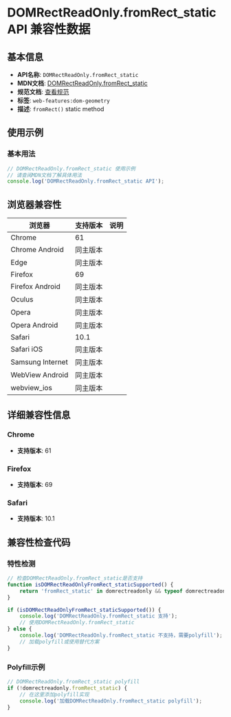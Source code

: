 # DOMRectReadOnly.fromRect_static API 兼容性数据

## 基本信息

- **API名称**: `DOMRectReadOnly.fromRect_static`
- **MDN文档**: [DOMRectReadOnly.fromRect_static](https://developer.mozilla.org/docs/Web/API/DOMRectReadOnly/fromRect_static)
- **规范文档**: [查看规范](https://drafts.fxtf.org/geometry/#dom-domrectreadonly-fromrect)
- **标签**: `web-features:dom-geometry`
- **描述**: `fromRect()` static method

## 使用示例

### 基本用法

```javascript
// DOMRectReadOnly.fromRect_static 使用示例
// 请查阅MDN文档了解具体用法
console.log('DOMRectReadOnly.fromRect_static API');
```

## 浏览器兼容性

| 浏览器 | 支持版本 | 说明 |
|--------|----------|------|
| Chrome | 61 |  |
| Chrome Android | 同主版本 |  |
| Edge | 同主版本 |  |
| Firefox | 69 |  |
| Firefox Android | 同主版本 |  |
| Oculus | 同主版本 |  |
| Opera | 同主版本 |  |
| Opera Android | 同主版本 |  |
| Safari | 10.1 |  |
| Safari iOS | 同主版本 |  |
| Samsung Internet | 同主版本 |  |
| WebView Android | 同主版本 |  |
| webview_ios | 同主版本 |  |

## 详细兼容性信息

### Chrome

- **支持版本**: 61

### Firefox

- **支持版本**: 69

### Safari

- **支持版本**: 10.1

## 兼容性检查代码

### 特性检测

```javascript
// 检查DOMRectReadOnly.fromRect_static是否支持
function isDOMRectReadOnlyFromRect_staticSupported() {
    return 'fromRect_static' in domrectreadonly && typeof domrectreadonly.fromRect_static === 'function';
}

if (isDOMRectReadOnlyFromRect_staticSupported()) {
    console.log('DOMRectReadOnly.fromRect_static 支持');
    // 使用DOMRectReadOnly.fromRect_static
} else {
    console.log('DOMRectReadOnly.fromRect_static 不支持，需要polyfill');
    // 加载polyfill或使用替代方案
}
```

### Polyfill示例

```javascript
// DOMRectReadOnly.fromRect_static polyfill
if (!domrectreadonly.fromRect_static) {
    // 在这里添加polyfill实现
    console.log('加载DOMRectReadOnly.fromRect_static polyfill');
}
```

